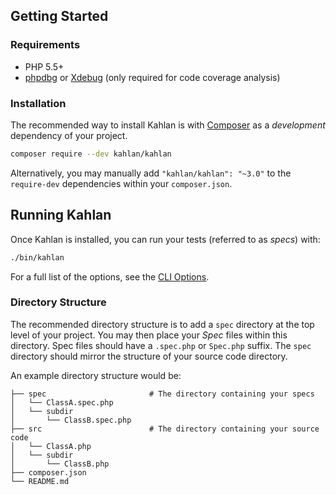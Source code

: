## Getting Started

<a name="requirements"></a>
### Requirements
- PHP 5.5+
- [phpdbg](http://php.net/manual/en/debugger-about.php) or [Xdebug](http://xdebug.org/) (only required for code coverage analysis)


<a name="installation"></a>
### Installation
The recommended way to install Kahlan is with [Composer](http://getcomposer.org/) as a *development* dependency of your project.

```bash
composer require --dev kahlan/kahlan
```

Alternatively, you may manually add `"kahlan/kahlan": "~3.0"` to the `require-dev` dependencies within your `composer.json`.


<a name="running-kahlan"></a>
## Running Kahlan
Once Kahlan is installed, you can run your tests (referred to as *specs*) with:

```bash
./bin/kahlan
```

For a full list of the options, see the [CLI Options](cli-options.md).


<a name="directory-structure"></a>
### Directory Structure
The recommended directory structure is to add a `spec` directory at the top level of your project. You may then place your *Spec* files within this directory. Spec files should have a `.spec.php` or `Spec.php` suffix. The `spec` directory should mirror the structure of your source code directory.

An example directory structure would be:

```
├── spec                       # The directory containing your specs
│   └── ClassA.spec.php
│   └── subdir
│       └── ClassB.spec.php
├── src                        # The directory containing your source code
│   └── ClassA.php
│   └── subdir
│       └── ClassB.php
├── composer.json
└── README.md
```
